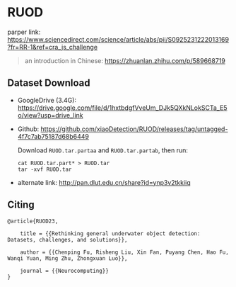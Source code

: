 # RUOD
parper link: https://www.sciencedirect.com/science/article/abs/pii/S0925231222013169?fr=RR-1&ref=cra_js_challenge

> an introduction in Chinese: https://zhuanlan.zhihu.com/p/589668719

## Dataset Download
- GoogleDrive (3.4G): https://drive.google.com/file/d/1hxtbdgfVveUm_DJk5QXkNLokSCTa_E5o/view?usp=drive_link
- Github: https://github.com/xiaoDetection/RUOD/releases/tag/untagged-4f7c7ab75187d68b6449
  
    Download `RUOD.tar.partaa` and `RUOD.tar.partab`, then run:
    ```shell
    cat RUOD.tar.part* > RUOD.tar
    tar -xvf RUOD.tar
    ```
- alternate link: http://pan.dlut.edu.cn/share?id=ynp3v2tkkiiq

## Citing
```
@article{RUOD23,

    title = {{Rethinking general underwater object detection: Datasets, challenges, and solutions}},
    
    author = {{Chenping Fu, Risheng Liu, Xin Fan, Puyang Chen, Hao Fu, Wanqi Yuan, Ming Zhu, Zhongxuan Luo}},
    
    journal = {{Neurocomputing}}
}
```
